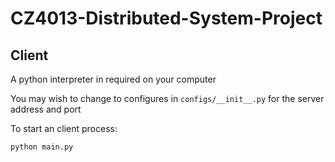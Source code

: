 # CZ4013-Distributed-System-Project

## Client
A python interpreter in required on your computer

You may wish to change to configures in `configs/__init__.py` for the server address and port

To start an client process:
```
python main.py
```
